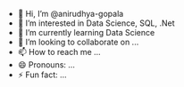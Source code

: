 - 👋 Hi, I’m @anirudhya-gopala
- 👀 I’m interested in Data Science, SQL, .Net 
- 🌱 I’m currently learning Data Science
- 💞️ I’m looking to collaborate on ...
- 📫 How to reach me ...
- 😄 Pronouns: ...
- ⚡ Fun fact: ...

<!---
anirudhya-gopala/anirudhya-gopala is a ✨ special ✨ repository because its `README.md` (this file) appears on your GitHub profile.
You can click the Preview link to take a look at your changes.
--->
